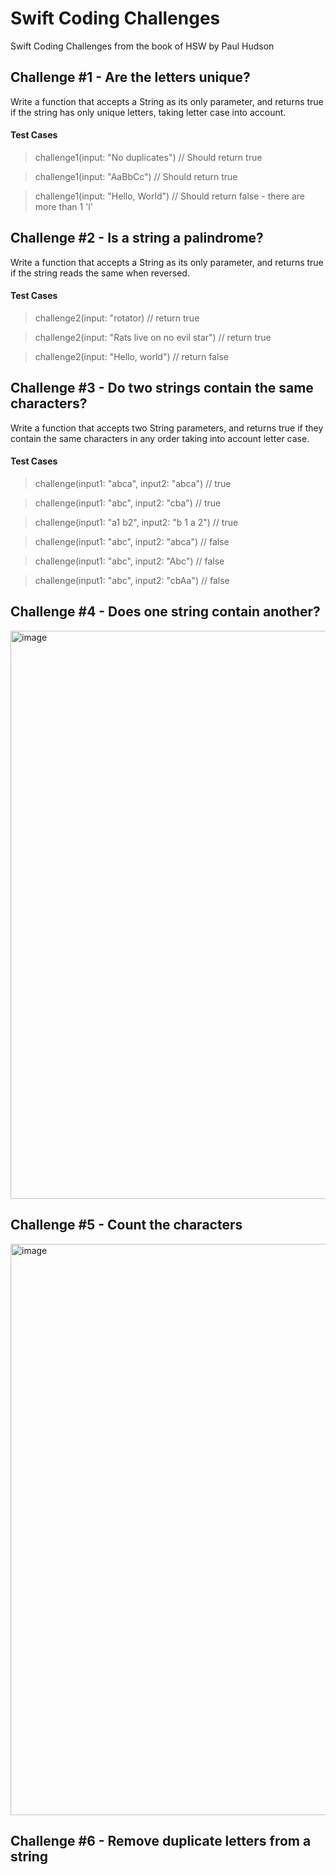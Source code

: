 # Swift Coding Challenges
Swift Coding Challenges from the book of HSW by Paul Hudson

## Challenge #1 - Are the letters unique? 
Write a function that accepts a String as its only parameter, and returns true if the string has only unique letters, taking letter case into account. 

#### Test Cases
> challenge1(input: "No duplicates") // Should return true

> challenge1(input: "AaBbCc") // Should return true

> challenge1(input: "Hello, World") // Should return false - there are more than 1 'l'

## Challenge #2 - Is a string a palindrome? 
Write a function that accepts a String as its only parameter, and returns true if the string reads the same when reversed.

#### Test Cases 
> challenge2(input: "rotator) // return true

> challenge2(input: "Rats live on no evil star") // return true

> challenge2(input: "Hello, world") // return false 

## Challenge #3 - Do two strings contain the same characters? 
Write a function that accepts two String parameters, and returns true if they contain the same characters in any order taking into account letter case. 

#### Test Cases
> challenge(input1: "abca", input2: "abca") // true

> challenge(input1: "abc", input2: "cba") // true

> challenge(input1: "a1 b2", input2: "b 1 a 2") // true


> challenge(input1: "abc", input2: "abca") // false

> challenge(input1: "abc", input2: "Abc") // false

> challenge(input1: "abc", input2: "cbAa") // false


## Challenge #4 - Does one string contain another?
<img width="909" alt="image" src="https://github.com/cagrisayir/Swift-Coding-Challenges/assets/44059539/1b23444e-6622-4b19-9492-7c0e4b7562dd">


## Challenge #5 - Count the characters
<img width="914" alt="image" src="https://github.com/cagrisayir/Swift-Coding-Challenges/assets/44059539/2ecebd79-4843-464d-8f05-70a45b5a8976">


## Challenge #6 - Remove duplicate letters from a string
